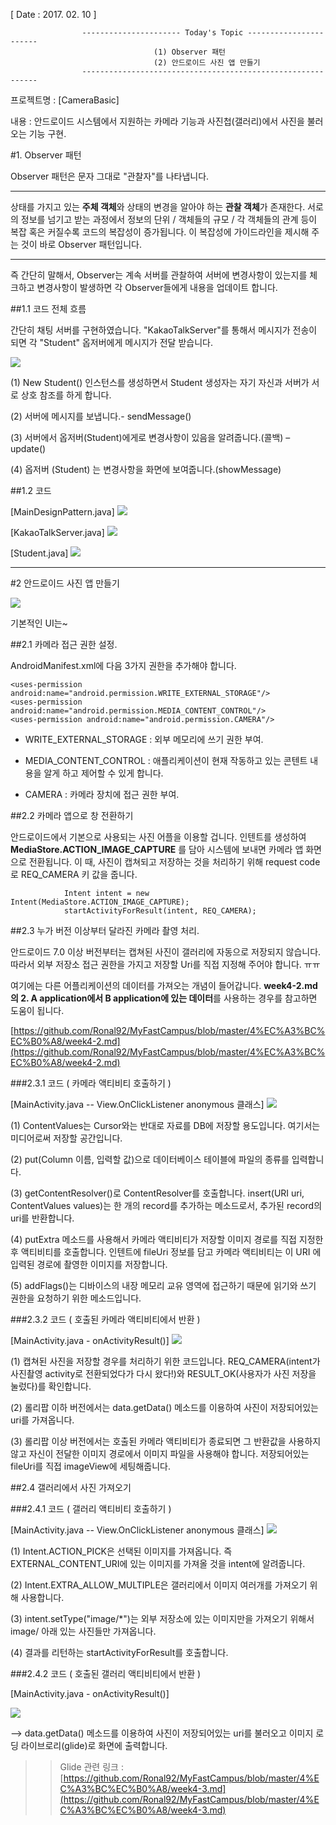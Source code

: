 [ Date : 2017. 02. 10 ]

					---------------------- Today's Topic -----------------------
									(1) Observer 패턴
									(2) 안드로이드 사진 앱 만들기
					------------------------------------------------------------

프로젝트명 : [CameraBasic]

내용 : 안드로이드 시스템에서 지원하는 카메라 기능과 사진첩(갤러리)에서 사진을 불러오는 기능 구현.

#1. Observer 패턴

Observer 패턴은 문자 그대로 "관찰자"를 나타냅니다. 

**********************************************************************
상태를 가지고 있는 **주체 객체**와 상태의 변경을 알아야 하는 **관찰 객체**가 존재한다.
서로의 정보를 넘기고 받는 과정에서 정보의 단위 / 객체들의 규모 / 각 객체들의 관계 등이 복잡 혹은 커질수록 코드의 복잡성이 증가됩니다. 이 복잡성에 가이드라인을 제시해 주는 것이 바로 Observer 패턴입니다.
************************************************************************

즉 간단히 말해서, Observer는 계속 서버를 관찰하여 서버에 변경사항이 있는지를 체크하고 변경사항이 발생하면 각 Observer들에게 내용을 업데이트 합니다.

##1.1 코드 전체 흐름


간단히 채팅 서버를 구현하였습니다. "KakaoTalkServer"를 통해서 메시지가 전송이 되면 각 "Student" 옵저버에게 메시지가 전달 받습니다. 


![](http://i.imgur.com/nQ3VL5a.png)

(1) New Student() 인스턴스를 생성하면서 Student 생성자는 자기 자신과 서버가 서로 상호 참조를 하게 합니다.

(2) 서버에 메시지를 보냅니다.- sendMessage()

(3) 서버에서 옵저버(Student)에게로  변경사항이 있음을 알려줍니다.(콜백) – update()

(4) 옵저버 (Student) 는 변경사항을 화면에 보여줍니다.(showMessage)


##1.2 코드

[MainDesignPattern.java]
![](http://i.imgur.com/oRrHxCH.png)

[KakaoTalkServer.java]
![](http://i.imgur.com/bJsSIzC.png)

[Student.java]
![](http://i.imgur.com/1fTg1om.png)


-----------------------------------------------------

#2 안드로이드 사진 앱 만들기

![](http://i.imgur.com/oGx4KPS.png)

기본적인 UI는~


##2.1 카메라 접근 권한 설정.

AndroidManifest.xml에 다음 3가지 권한을 추가해야 합니다.


    <uses-permission android:name="android.permission.WRITE_EXTERNAL_STORAGE"/>
    <uses-permission android:name="android.permission.MEDIA_CONTENT_CONTROL"/>
    <uses-permission android:name="android.permission.CAMERA"/>

- WRITE_EXTERNAL_STORAGE : 외부 메모리에 쓰기 권한 부여.

- MEDIA_CONTENT_CONTROL : 애플리케이션이 현재 작동하고 있는 콘텐트 내용을 알게 하고 제어할 수 있게 합니다.

- CAMERA : 카메라 장치에 접근 권한 부여.

##2.2 카메라 앱으로 창 전환하기

안드로이드에서 기본으로 사용되는 사진 어플을 이용할 겁니다.
인텐트를 생성하여 **MediaStore.ACTION_IMAGE_CAPTURE** 를 담아 시스템에 보내면
카메라 앱 화면으로 전환됩니다.
이 때, 사진이 캡쳐되고 저장하는 것을 처리하기 위해 request code로 REQ_CAMERA 키 값을 줍니다.

				Intent intent = new Intent(MediaStore.ACTION_IMAGE_CAPTURE);
				startActivityForResult(intent, REQ_CAMERA);

##2.3 누가 버전 이상부터 달라진 카메라 촬영 처리.

안드로이드 7.0 이상 버전부터는 캡쳐된 사진이 갤러리에 자동으로 저장되지 않습니다. 따라서 외부 저장소 접근 권한을 가지고 저장할 Uri를 직접 지정해 주어야 합니다. ㅠㅠ 

여기에는 다른 어플리케이션의 데이터를 가져오는 개념이 들어갑니다. **week4-2.md의 2. A application에서 B application에 있는 데이터**를 사용하는 경우를 참고하면 도움이 됩니다.

[https://github.com/Ronal92/MyFastCampus/blob/master/4%EC%A3%BC%EC%B0%A8/week4-2.md](https://github.com/Ronal92/MyFastCampus/blob/master/4%EC%A3%BC%EC%B0%A8/week4-2.md)

###2.3.1 코드 ( 카메라 액티비티 호출하기 )

[MainActivity.java -- View.OnClickListener anonymous 클래스]
![](http://i.imgur.com/jjl5616.png)

(1) ContentValues는 Cursor와는 반대로 자료를 DB에 저장할 용도입니다. 여기서는 미디어로써 저장할 공간입니다.

(2) put(Column 이름, 입력할 값)으로 데이터베이스 테이블에 파일의 종류를 입력합니다.


(3) getContentResolver()로 ContentResolver를 호출합니다. insert(URI uri, ContentValues values)는 한 개의 record를 추가하는 메소드로서, 추가된 record의 uri를 반환합니다.

(4) putExtra 메소드를 사용해서 카메라 액티비티가 저장할 이미지 경로를 직접 지정한후 액티비티를 호출합니다. 인텐트에 fileUri 정보를 담고 카메라 액티비티는 이 URI 에 입력된 경로에 촬영한 이미지를 저장합니다.

(5) addFlags()는 디바이스의 내장 메모리 교유 영역에 접근하기 때문에 읽기와 쓰기 권한을 요청하기 위한 메소드입니다.

###2.3.2 코드 ( 호출된 카메라 액티비티에서 반환 )

[MainActivity.java -  onActivityResult()]
![](http://i.imgur.com/Dc5kCkX.png)

(1) 캡쳐된 사진을 저장할 경우를 처리하기 위한 코드입니다. REQ_CAMERA(intent가 사진촬영 activity로 전환되었다가 다시 왔다!)와 RESULT_OK(사용자가 사진 저장을 눌렀다)를 확인합니다.

(2) 롤리팝 이하 버전에서는 data.getData() 메소드를 이용하여 사진이 저장되어있는 uri를 가져옵니다.

(3) 롤리팝 이상 버전에서는 호출된 카메라 액티비티가 종료되면 그 반환값을 사용하지 않고 자신이 전달한 이미지 경로에서 이미지 파일을 사용해야 합니다. 저장되어있는 fileUri를 직접 imageView에 세팅해줍니다.


##2.4 갤러리에서 사진 가져오기

###2.4.1 코드 ( 갤러리 액티비티 호출하기 )

[MainActivity.java -- View.OnClickListener anonymous 클래스]
![](http://i.imgur.com/WJ5CnVc.png)

(1) Intent.ACTION_PICK은 선택된 이미지를 가져옵니다. 즉 EXTERNAL_CONTENT_URI에 있는 이미지를 가져올 것을 intent에 알려줍니다.

(2) Intent.EXTRA_ALLOW_MULTIPLE은 갤러리에서 이미지 여러개를 가져오기 위해 사용합니다.

(3) intent.setType("image/*")는 외부 저장소에 있는 이미지만을 가져오기 위해서 image/ 아래 있는 사진들만 가져옵니다.

(4) 결과를 리턴하는 startActivityForResult를 호출합니다.



###2.4.2 코드 ( 호출된 갤러리 액티비티에서 반환 )

[MainActivity.java -  onActivityResult()]

![](http://i.imgur.com/5C68ePK.png)

--> data.getData() 메소드를 이용하여 사진이 저장되어있는 uri를 불러오고 이미지 로딩 라이브로리(glide)로 화면에 출력합니다.

>> Glide 관련 링크 : [https://github.com/Ronal92/MyFastCampus/blob/master/4%EC%A3%BC%EC%B0%A8/week4-3.md](https://github.com/Ronal92/MyFastCampus/blob/master/4%EC%A3%BC%EC%B0%A8/week4-3.md)



